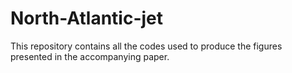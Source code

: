 # North-Atlantic-jet
This repository contains all the codes used to produce the figures presented in the accompanying paper.

